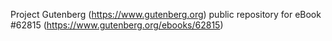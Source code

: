 Project Gutenberg (https://www.gutenberg.org) public repository for eBook #62815 (https://www.gutenberg.org/ebooks/62815)

